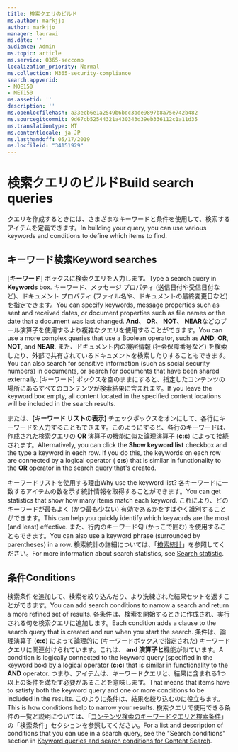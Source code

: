 ```yaml
---
title: 検索クエリのビルド
ms.author: markjjo
author: markjjo
manager: laurawi
ms.date: ''
audience: Admin
ms.topic: article
ms.service: O365-seccomp
localization_priority: Normal
ms.collection: M365-security-compliance
search.appverid:
- MOE150
- MET150
ms.assetid: ''
description: ''
ms.openlocfilehash: a33ecb6e1a2549b6bdc3bde9897b8a75e742b482
ms.sourcegitcommit: 9d67cb52544321a430343d39eb336112c1a11d35
ms.translationtype: MT
ms.contentlocale: ja-JP
ms.lasthandoff: 05/17/2019
ms.locfileid: "34151929"
---
```

# <a name="build-search-queries"></a><span data-ttu-id="5a6a1-102">検索クエリのビルド</span><span class="sxs-lookup"><span data-stu-id="5a6a1-102">Build search queries</span></span>

<span data-ttu-id="5a6a1-103">クエリを作成するときには、さまざまなキーワードと条件を使用して、検索するアイテムを定義できます。</span><span class="sxs-lookup"><span data-stu-id="5a6a1-103">In building your query, you can use various keywords and conditions to define which items to find.</span></span>

## <a name="keyword-searches"></a><span data-ttu-id="5a6a1-104">キーワード検索</span><span class="sxs-lookup"><span data-stu-id="5a6a1-104">Keyword searches</span></span>

<span data-ttu-id="5a6a1-105">[**キーワード**] ボックスに検索クエリを入力します。</span><span class="sxs-lookup"><span data-stu-id="5a6a1-105">Type a search query in **Keywords** box.</span></span> <span data-ttu-id="5a6a1-106">キーワード、メッセージ プロパティ (送信日付や受信日付など)、ドキュメント プロパティ (ファイル名や、ドキュメントの最終変更日など) を指定できます。</span><span class="sxs-lookup"><span data-stu-id="5a6a1-106">You can specify keywords, message properties such as sent and received dates, or document properties such as file names or the date that a document was last changed.</span></span> <span data-ttu-id="5a6a1-107">**And**、 **OR**、 **NOT**、 **NEAR**などのブール演算子を使用するより複雑なクエリを使用することができます。</span><span class="sxs-lookup"><span data-stu-id="5a6a1-107">You can use a more complex queries that use a Boolean operator, such as **AND**, **OR**, **NOT**, and **NEAR**.</span></span> <span data-ttu-id="5a6a1-108">また、ドキュメント内の機密情報 (社会保障番号など) を検索したり、外部で共有されているドキュメントを検索したりすることもできます。</span><span class="sxs-lookup"><span data-stu-id="5a6a1-108">You can also search for sensitive information (such as social security numbers) in documents, or search for documents that have been shared externally.</span></span> <span data-ttu-id="5a6a1-109">[キーワード] ボックスを空のままにすると、指定したコンテンツの場所にあるすべてのコンテンツが検索結果に含まれます。</span><span class="sxs-lookup"><span data-stu-id="5a6a1-109">If you leave the keyword box empty, all content located in the specified content locations will be included in the search results.</span></span>
    
<span data-ttu-id="5a6a1-p102">または、**[キーワード リストの表示]** チェックボックスをオンにして、各行にキーワードを入力することもできます。このようにすると、各行のキーワードは、作成された検索クエリの **OR** 演算子の機能に似た論理演算子 (**c:s**) によって接続されます。</span><span class="sxs-lookup"><span data-stu-id="5a6a1-p102">Alternatively, you can click the **Show keyword list** checkbox and the type a keyword in each row. If you do this, the keywords on each row are connected by a logical operator ( **c:s**) that is similar in functionality to the **OR** operator in the search query that's created.</span></span> 
    
<span data-ttu-id="5a6a1-112">キーワードリストを使用する理由</span><span class="sxs-lookup"><span data-stu-id="5a6a1-112">Why use the keyword list?</span></span> <span data-ttu-id="5a6a1-113">各キーワードに一致するアイテムの数を示す統計情報を取得することができます。</span><span class="sxs-lookup"><span data-stu-id="5a6a1-113">You can get statistics that show how many items match each keyword.</span></span> <span data-ttu-id="5a6a1-114">これにより、どのキーワードが最もよく (かつ最も少ない) 有効であるかをすばやく識別することができます。</span><span class="sxs-lookup"><span data-stu-id="5a6a1-114">This can help you quickly identify which keywords are the most (and least) effective.</span></span> <span data-ttu-id="5a6a1-115">また、行内のキーワード句 (かっこで囲む) を使用することもできます。</span><span class="sxs-lookup"><span data-stu-id="5a6a1-115">You can also use a keyword phrase (surrounded by parentheses) in a row.</span></span> <span data-ttu-id="5a6a1-116">検索統計の詳細については、「[検索統計](search-statistics.md)」を参照してください。</span><span class="sxs-lookup"><span data-stu-id="5a6a1-116">For more information about search statistics, see [Search statistic](search-statistics.md).</span></span>

## <a name="conditions"></a><span data-ttu-id="5a6a1-117">条件</span><span class="sxs-lookup"><span data-stu-id="5a6a1-117">Conditions</span></span>
    
<span data-ttu-id="5a6a1-118">検索条件を追加して、検索を絞り込んだり、より洗練された結果セットを返すことができます。</span><span class="sxs-lookup"><span data-stu-id="5a6a1-118">You can add search conditions to narrow a search and return a more refined set of results.</span></span> <span data-ttu-id="5a6a1-119">各条件は、検索を開始するときに作成され、実行される句を検索クエリに追加します。</span><span class="sxs-lookup"><span data-stu-id="5a6a1-119">Each condition adds a clause to the search query that is created and run when you start the search.</span></span> <span data-ttu-id="5a6a1-120">条件は、論理演算子 (**c:c**) によって論理的に (キーワードボックスで指定された) キーワードクエリに関連付けられています。これは、 **and 演算子と**機能が似ています。</span><span class="sxs-lookup"><span data-stu-id="5a6a1-120">A condition is logically connected to the keyword query (specified in the keyword box) by a logical operator (**c:c**) that is similar in functionality to the **AND** operator.</span></span> <span data-ttu-id="5a6a1-121">つまり、アイテムは、キーワードクエリと、結果に含まれる1つ以上の条件を満たす必要があることを意味します。</span><span class="sxs-lookup"><span data-stu-id="5a6a1-121">That means that items have to satisfy both the keyword query and one or more conditions to be included in the results.</span></span> <span data-ttu-id="5a6a1-122">このように条件は、結果を絞り込むのに役立ちます。</span><span class="sxs-lookup"><span data-stu-id="5a6a1-122">This is how conditions help to narrow your results.</span></span> <span data-ttu-id="5a6a1-123">検索クエリで使用できる条件の一覧と説明については、「[コンテンツ検索のキーワードクエリと検索条件](../keyword-queries-and-search-conditions.md#search-conditions)」の「検索条件」セクションを参照してください。</span><span class="sxs-lookup"><span data-stu-id="5a6a1-123">For a list and description of conditions that you can use in a search query, see the "Search conditions" section in [Keyword queries and search conditions for Content Search](../keyword-queries-and-search-conditions.md#search-conditions).</span></span>


